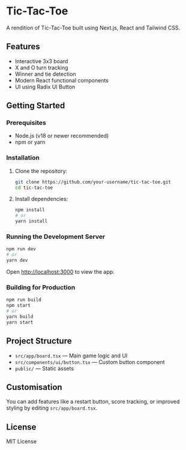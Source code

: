 # Tic-Tac-Toe

A rendition of Tic-Tac-Toe built using Next.js, React and Tailwind CSS.

## Features

- Interactive 3x3 board
- X and O turn tracking
- Winner and tie detection
- Modern React functional components
- UI using Radix UI Button

## Getting Started

### Prerequisites
- Node.js (v18 or newer recommended)
- npm or yarn

### Installation

1. Clone the repository:
   ```sh
   git clone https://github.com/your-username/tic-tac-toe.git
   cd tic-tac-toe
   ```
2. Install dependencies:
   ```sh
   npm install
   # or
   yarn install
   ```

### Running the Development Server

```sh
npm run dev
# or
yarn dev
```

Open [http://localhost:3000](http://localhost:3000) to view the app.

### Building for Production

```sh
npm run build
npm start
# or
yarn build
yarn start
```

## Project Structure

- `src/app/board.tsx` — Main game logic and UI
- `src/components/ui/button.tsx` — Custom button component
- `public/` — Static assets

## Customisation

You can add features like a restart button, score tracking, or improved styling by editing `src/app/board.tsx`.

## License

MIT License
